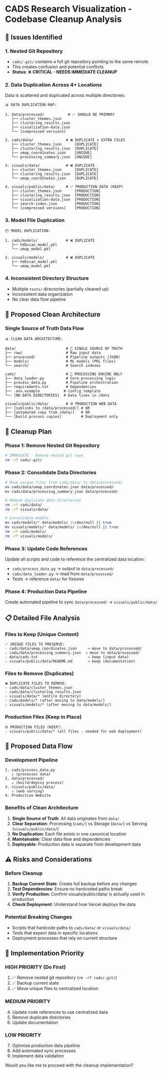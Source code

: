 # CADS Research Visualization - Codebase Cleanup Analysis

## 🚨 Issues Identified

### 1. **Nested Git Repository**
- `cads/.git/` contains a full git repository pointing to the same remote
- This creates confusion and potential conflicts
- **Status**: ❌ **CRITICAL - NEEDS IMMEDIATE CLEANUP**

### 2. **Data Duplication Across 4+ Locations**
Data is scattered and duplicated across multiple directories:

```
📊 DATA DUPLICATION MAP:

1. data/processed/           # ✅ SHOULD BE PRIMARY
   ├── cluster_themes.json
   ├── clustering_results.json
   ├── visualization-data.json
   └── [compressed versions]

2. cads/data/               # ❌ DUPLICATE + EXTRA FILES
   ├── cluster_themes.json      [DUPLICATE]
   ├── clustering_results.json  [DUPLICATE]
   ├── umap_coordinates.json    [UNIQUE]
   └── processing_summary.json  [UNIQUE]

3. visuals/data/            # ❌ DUPLICATE
   ├── cluster_themes.json      [DUPLICATE]
   ├── clustering_results.json  [DUPLICATE]
   └── umap_coordinates.json    [DUPLICATE]

4. visuals/public/data/     # ✅ PRODUCTION DATA (KEEP)
   ├── cluster_themes.json      [PRODUCTION]
   ├── clustering_results.json  [PRODUCTION]
   ├── visualization-data.json  [PRODUCTION]
   ├── search-index.json        [PRODUCTION]
   └── [compressed versions]    [PRODUCTION]
```

### 3. **Model File Duplication**
```
📦 MODEL DUPLICATION:

1. cads/models/             # ❌ DUPLICATE
   ├── hdbscan_model.pkl
   └── umap_model.pkl

2. visuals/models/          # ❌ DUPLICATE
   ├── hdbscan_model.pkl
   └── umap_model.pkl
```

### 4. **Inconsistent Directory Structure**
- Multiple `tests/` directories (partially cleaned up)
- Inconsistent data organization
- No clear data flow pipeline

## 🎯 Proposed Clean Architecture

### **Single Source of Truth Data Flow**
```
📊 CLEAN DATA ARCHITECTURE:

data/                       # 🎯 SINGLE SOURCE OF TRUTH
├── raw/                    # Raw input data
├── processed/              # Pipeline outputs (JSON)
├── models/                 # ML models (PKL files)
└── search/                 # Search indexes

cads/                       # 🔧 PROCESSING ENGINE ONLY
├── data_loader.py          # Core processing logic
├── process_data.py         # Pipeline orchestration
├── requirements.txt        # Dependencies
├── .env.example           # Config template
└── [NO DATA DIRECTORIES]  # Data lives in /data

visuals/public/data/        # 🌐 PRODUCTION WEB DATA
├── [symlinks to /data/processed/] # OR
├── [automated copy from /data/]   # OR
└── [build process copies]         # Deployment only
```

## 🧹 Cleanup Plan

### **Phase 1: Remove Nested Git Repository**
```bash
# IMMEDIATE - Remove nested git repo
rm -rf cads/.git/
```

### **Phase 2: Consolidate Data Directories**
```bash
# Move unique files from cads/data/ to data/processed/
mv cads/data/umap_coordinates.json data/processed/
mv cads/data/processing_summary.json data/processed/

# Remove duplicate data directories
rm -rf cads/data/
rm -rf visuals/data/

# Consolidate models
mv cads/models/* data/models/ 2>/dev/null || true
mv visuals/models/* data/models/ 2>/dev/null || true
rm -rf cads/models/
rm -rf visuals/models/
```

### **Phase 3: Update Code References**
Update all scripts and code to reference the centralized data location:
- `cads/process_data.py` → output to `data/processed/`
- `cads/data_loader.py` → read from `data/processed/`
- Tests → reference `data/` for fixtures

### **Phase 4: Production Data Pipeline**
Create automated pipeline to sync `data/processed/` → `visuals/public/data/`

## 📋 Detailed File Analysis

### **Files to Keep (Unique Content)**
```
✅ UNIQUE FILES TO PRESERVE:
- cads/data/umap_coordinates.json     → move to data/processed/
- cads/data/processing_summary.json  → move to data/processed/
- data/cads.txt                       → keep (input data)
- visuals/public/data/README.md       → keep (documentation)
```

### **Files to Remove (Duplicates)**
```
❌ DUPLICATE FILES TO REMOVE:
- cads/data/cluster_themes.json
- cads/data/clustering_results.json
- visuals/data/* (entire directory)
- cads/models/* (after moving to data/models/)
- visuals/models/* (after moving to data/models/)
```

### **Production Files (Keep in Place)**
```
🌐 PRODUCTION FILES (KEEP):
- visuals/public/data/* (all files - needed for web deployment)
```

## 🔄 Proposed Data Flow

### **Development Pipeline**
```
1. cads/process_data.py
   ↓ (processes data)
2. data/processed/
   ↓ (build/deploy process)
3. visuals/public/data/
   ↓ (web serving)
4. Production Website
```

### **Benefits of Clean Architecture**
1. **Single Source of Truth**: All data originates from `data/`
2. **Clear Separation**: Processing (`cads/`) vs Storage (`data/`) vs Serving (`visuals/public/data/`)
3. **No Duplication**: Each file exists in one canonical location
4. **Maintainable**: Clear data flow and dependencies
5. **Deployable**: Production data is separate from development data

## ⚠️ Risks and Considerations

### **Before Cleanup**
1. **Backup Current State**: Create full backup before any changes
2. **Test Dependencies**: Ensure no hardcoded paths break
3. **Verify Production**: Confirm visuals/public/data/ is actually used in production
4. **Check Deployment**: Understand how Vercel deploys the data

### **Potential Breaking Changes**
- Scripts that hardcode paths to `cads/data/` or `visuals/data/`
- Tests that expect data in specific locations
- Deployment processes that rely on current structure

## 🚀 Implementation Priority

### **HIGH PRIORITY (Do First)**
1. ✅ Remove nested git repository (`rm -rf cads/.git/`)
2. ✅ Backup current state
3. ✅ Move unique files to centralized location

### **MEDIUM PRIORITY**
4. Update code references to use centralized data
5. Remove duplicate directories
6. Update documentation

### **LOW PRIORITY**
7. Optimize production data pipeline
8. Add automated sync processes
9. Implement data validation

Would you like me to proceed with the cleanup implementation?